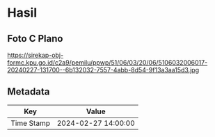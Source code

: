 # Hasil

## Foto C Plano

https://sirekap-obj-formc.kpu.go.id/c2a9/pemilu/ppwp/51/06/03/20/06/5106032006017-20240227-131700--6b132032-7557-4abb-8d54-9f13a3aa15d3.jpg


## Metadata

| Key        | Value               |
| ---------- | ------------------- |
| Time Stamp | 2024-02-27 14:00:00 |



